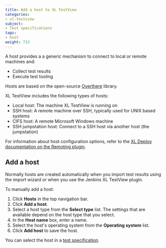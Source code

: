 ```yaml
---
title: Add a host to XL TestView
categories:
- xl-testview
subject:
- Test specifications
tags:
- host
weight: 713
---
```


A host provides a a generic mechanism to connect to local or remote machines and:

* Collect test results
* Execute test tooling

Hosts are based on the open-source [Overthere](https://github.com/xebialabs/overthere) library.

XL TestView includes the following types of hosts:

* Local host: The machine XL TestView is running on
* SSH host: A remote machine over SSH, typically used for UNIX based systems
* CIFS host: A remote Microsoft Windows machine
* SSH jumpstation host: Connect to a SSH host via another host (the jumpstation)

For information about host configuration options, refer to the [XL Deploy documentation on the Remoting plugin](/xl-deploy/concept/introduction-to-the-xl-deploy-remoting-plugin.html).

## Add a host

Normally hosts are created automatically when you import test results using the import wizard or when you use the Jenkins XL TestView plugin.

To manually add a host:

1. Click **Hosts** in the top navigation bar.
1. Click **Add a host**.
2. Select a host type from the **Select type** list. The settings that are available depend on the host type that you select.
3. In the **Host name** box, enter a name.
4. Select the host's operating system from the **Operating system** list.
5. Click **Add host** to save the host.

You can select the host in a [test specification](/xl-testview/how-to/create-a-test-specification.html).
